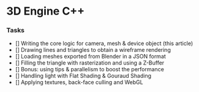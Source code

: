 # 3D Engine C++

### Tasks

- [] Writing the core logic for camera, mesh & device object (this article)
- [] Drawing lines and triangles to obtain a wireframe rendering
- [] Loading meshes exported from Blender in a JSON format
- [] Filling the triangle with rasterization and using a Z-Buffer
- [] Bonus: using tips & parallelism to boost the performance
- [] Handling light with Flat Shading & Gouraud Shading 
- [] Applying textures, back-face culling and WebGL